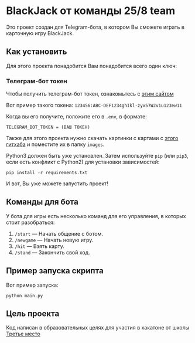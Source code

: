 # BlackJack от команды 25/8 team

Это проект создан для Telegram-бота, в котором Вы сможете играть в карточную игру BlackJack.

## Как установить

Для этого проекта понадобится Вам понадобится всего один ключ:

### Телеграм-бот токен

Чтобы получить телеграм-бот токен, ознакомьтесь с [этим сайтом](https://parsemachine.com/articles/gde-najti-token-bota-telegram-api/)

Вот пример такого токена: `123456:ABC-DEF1234ghIkl-zyx57W2v1u123ew11 `

Когда вы его получите, положите его в `.env`, в формате:

```
TELEGRAM_BOT_TOKEN = (ВАШ ТОКЕН)
```

Также для этого проекта нужно скачать картинки с картами с [этого гитхаба](https://github.com/crobertsbmw/deckofcards/tree/master/static/img) и поместите их в папку `images`.


Python3 должен быть уже установлен. Затем используйте `pip` (или `pip3`, если есть конфликт с Python2) для установки зависимостей:
```
pip install -r requirements.txt
```

И вот, Вы уже можете запустить проект!


## Команды для бота

У бота для игры есть несколько команд для его управления, в которых стоит разобраться:

1. `/start` — Начать общение с ботом.
2. `/newgame` — Начать новую игру.
3. `/hit` — Взять карту.
4. `/stand` — Закончить свой ход.


## Пример запуска скрипта

Вот пример запуска:
```
python main.py
```

## Цель проекта
Код написан в образовательных целях для участия в хакатоне от школы [Третье место](https://3place.ru/)
